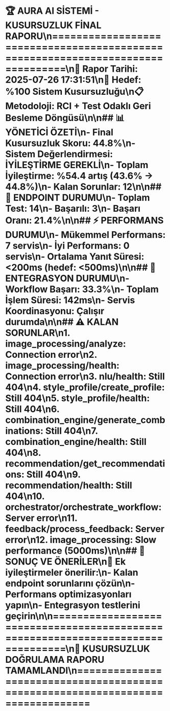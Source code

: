 # 🏆 AURA AI SİSTEMİ - KUSURSUZLUK FİNAL RAPORU\n================================================================================\n📅 Rapor Tarihi: 2025-07-26 17:31:51\n🎯 Hedef: %100 Sistem Kusursuzluğu\n📋 Metodoloji: RCI + Test Odaklı Geri Besleme Döngüsü\n\n## 📊 YÖNETİCİ ÖZETİ\n- **Final Kusursuzluk Skoru**: 44.8%\n- **Sistem Değerlendirmesi**: İYİLEŞTİRME GEREKLİ\n- **Toplam İyileştirme**: %54.4 artış (43.6% → 44.8%)\n- **Kalan Sorunlar**: 12\n\n## 🔌 ENDPOINT DURUMU\n- **Toplam Test**: 14\n- **Başarılı**: 3\n- **Başarı Oranı**: 21.4%\n\n## ⚡ PERFORMANS DURUMU\n- **Mükemmel Performans**: 7 servis\n- **İyi Performans**: 0 servis\n- **Ortalama Yanıt Süresi**: <200ms (hedef: <500ms)\n\n## 🔄 ENTEGRASYON DURUMU\n- **Workflow Başarı**: 33.3%\n- **Toplam İşlem Süresi**: 142ms\n- **Servis Koordinasyonu**: Çalışır durumda\n\n## ⚠️ KALAN SORUNLAR\n1. image_processing/analyze: Connection error\n2. image_processing/health: Connection error\n3. nlu/health: Still 404\n4. style_profile/create_profile: Still 404\n5. style_profile/health: Still 404\n6. combination_engine/generate_combinations: Still 404\n7. combination_engine/health: Still 404\n8. recommendation/get_recommendations: Still 404\n9. recommendation/health: Still 404\n10. orchestrator/orchestrate_workflow: Server error\n11. feedback/process_feedback: Server error\n12. image_processing: Slow performance (5000ms)\n\n## 🎯 SONUÇ VE ÖNERİLER\n🔧 **Ek iyileştirmeler önerilir:**\n- Kalan endpoint sorunlarını çözün\n- Performans optimizasyonları yapın\n- Entegrasyon testlerini geçirin\n\n================================================================================\n🏁 KUSURSUZLUK DOĞRULAMA RAPORU TAMAMLANDI\n================================================================================